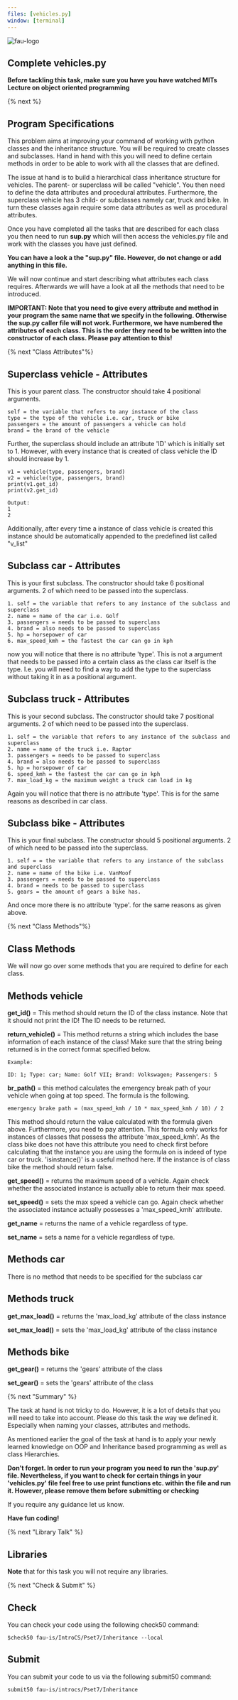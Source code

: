 ```yaml
---
files: [vehicles.py]
window: [terminal]
---
```

![fau-logo](https://introcs.is.rw.fau.de/img/logos/ReWi_logo.png)

## Complete vehicles.py

**Before tackling this task, make sure you have you have watched MITs Lecture on object oriented
programming**

{% next %}

## Program Specifications

This problem aims at improving your command of working with python classes and the inheritance
structure. You will be required to create classes and subclasses. Hand in hand with this you will 
need to define certain methods in order to be able to work with all the classes that are defined.

The issue at hand is to build a hierarchical class inheritance structure for vehicles. The parent- or superclass will
be called "vehicle". You then need to define the data attributes and procedural attributes. Furthermore, 
the superclass vehicle has 3 child- or subclasses namely car, truck and bike. In turn these classes again 
require some data attributes as well as procedural attributes.

Once you have completed all the tasks that are described for each class you then need to run 
**sup.py** which will then access the vehicles.py file and work with the classes you have just defined.

**You can have a look a the "sup.py" file. However, do not change or add anything in this file.**

We will now continue and start describing what attributes each class requires. Afterwards we will
have a look at all the methods that need to be introduced.

**IMPORTANT: Note that you need to give every attribute and method in your program the same
name that we specify in the following. Otherwise the sup.py caller file will not work. Furthermore,
we have numbered the attributes of each class. This is the order they need to be written 
into the constructor of each class. Please pay attention to this!**

{% next "Class Attributes"%}

## Superclass vehicle - Attributes

This is your parent class. The constructor should take 4 positional arguments.

~~~
self = the variable that refers to any instance of the class
type = the type of the vehicle i.e. car, truck or bike
passengers = the amount of passengers a vehicle can hold
brand = the brand of the vehicle
~~~
Further, the superclass should include an attribute 'ID' which is initially set to 1. However,
with every instance that is created of class vehicle the ID should increase by 1.
~~~
v1 = vehicle(type, passengers, brand)
v2 = vehicle(type, passengers, brand)
print(v1.get_id)
print(v2.get_id)

Output:
1
2
~~~
Additionally, after every time a instance of class vehicle is created this instance should
be automatically appended to the predefined list called "v_list"

## Subclass car - Attributes

This is your first subclass. The constructor should take 6 positional arguments. 2 of which
need to be passed into the superclass.
~~~
1. self = the variable that refers to any instance of the subclass and superclass
2. name = name of the car i.e. Golf
3. passengers = needs to be passed to superclass
4. brand = also needs to be passed to superclass
5. hp = horsepower of car
6. max_speed_kmh = the fastest the car can go in kph
~~~
now you will notice that there is no attribute 'type'. This is not a argument that needs to be
passed into a certain class as the class car itself is the type. I.e. you will need to find a way
to add the type to the superclass without taking it in as a positional argument.

## Subclass truck - Attributes

This is your second subclass. The constructor should take 7 positional arguments. 2 of which
need to be passed into the superclass.

~~~
1. self = the variable that refers to any instance of the subclass and superclass
2. name = name of the truck i.e. Raptor
3. passengers = needs to be passed to superclass
4. brand = also needs to be passed to superclass
5. hp = horsepower of car
6. speed_kmh = the fastest the car can go in kph
7. max_load_kg = the maximum weight a truck can load in kg
~~~
Again you will notice that there is no attribute 'type'. This is for the same reasons as 
described in car class.

## Subclass bike - Attributes

This is your final subclass. The constructor should 5 positional arguments. 2 of which need
to be passed into the superclass.

~~~
1. self = = the variable that refers to any instance of the subclass and superclass
2. name = name of the bike i.e. VanMoof
3. passengers = needs to be passed to superclass
4. brand = needs to be passed to superclass
5. gears = the amount of gears a bike has. 
~~~

And once more there is no attribute 'type'. for the same reasons as given above.

{% next "Class Methods"%}

## Class Methods

We will now go over some methods that you are required to define for each class.

## Methods vehicle

**get_id()** = This method should return the ID of the class instance. Note that it should
not print the ID! The ID needs to be returned.

**return_vehicle()** = This method returns a string which includes the base information of each 
instance of the class! Make sure that the string being returned is in the correct format specified below.
~~~
Example:
 
ID: 1; Type: car; Name: Golf VII; Brand: Volkswagen; Passengers: 5

~~~

**br_path()** = this method calculates the emergency break path of your vehicle when going 
at top speed. The formula is the following. 
~~~
emergency brake path = (max_speed_kmh / 10 * max_speed_kmh / 10) / 2
~~~
This method should return the value calculated with the formula given above. Furthermore,
you need to pay attention. This formula only works for instances of classes that possess
the attribute 'max_speed_kmh'. As the class bike does not have this attribute you need to check
first before calculating that the instance you are using the formula on is indeed of type
car or truck. 'isinstance()' is a useful method here. If the instance is of class bike the 
method should return false.

**get_speed()** = returns the maximum speed of a vehicle. Again check whether the associated
instance is actually able to return their max speed. 

**set_speed()** = sets the max speed a vehicle can go. Again check whether the associated
instance actually possesses a 'max_speed_kmh' attribute. 

**get_name** = returns the name of a vehicle regardless of type.

**set_name** = sets a name for a vehicle regardless of type.

## Methods car

There is no method that needs to be specified for the subclass car

## Methods truck

**get_max_load()** = returns the 'max_load_kg' attribute of the class instance

**set_max_load()** = sets the 'max_load_kg' attribute of the class instance

## Methods bike

**get_gear()** = returns the 'gears' attribute of the class

**set_gear()** = sets the 'gears' attribute of the class

{% next "Summary" %}

The task at hand is not tricky to do. However, it is a lot of details that you will need
to take into account. Please do this task the way we defined it. Especially when naming your 
classes, attributes and methods.

As mentioned earlier the goal of the task at hand is to apply your newly learned knowledge on 
OOP and Inheritance based programming as well as class Hierarchies.

**Don't forget. In order to run your program you need to run the 'sup.py' file. Nevertheless,
if you want to check for certain things in your 'vehicles.py' file feel free to use print functions etc.
within the file and run it. However, please remove them before submitting or checking**

If you require any guidance let us know.

**Have fun coding!**

{% next "Library Talk" %}

## Libraries

**Note** that for this task you will not require any libraries.

{% next "Check & Submit" %}

## Check 

You can check your code using the following check50 command:

~~~
$check50 fau-is/IntroCS/Pset7/Inheritance --local
~~~

## Submit

You can submit your code to us via the following submit50 command:

~~~
submit50 fau-is/introcs/Pset7/Inheritance
~~~
